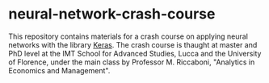 # neural-network-crash-course
This repository contains materials for a crash course on applying neural networks with the library [Keras](https://keras.io/).
The crash course is thaught at master and PhD level at the IMT School for Advanced Studies, Lucca and the University of Florence, under the main class by Professor M. Riccaboni, "Analytics in Economics and Management".
